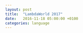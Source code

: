 ```yaml
---
layout: post
title:  "LambdaWorld 2017"
date:   2016-11-18 05:00:00 +0100
categories: language
---
```

